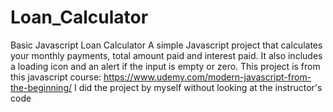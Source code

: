 # Loan_Calculator
Basic Javascript Loan Calculator
A simple Javascript project that calculates your monthly payments, total amount paid and interest paid. It also includes a 
loading icon and an alert if the input is empty or zero. This project is from this javascript course:
https://www.udemy.com/modern-javascript-from-the-beginning/ I did the project by myself without looking at the instructor's code
